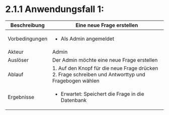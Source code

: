 # 2.1.1 Anwendungsfall 1: 

| Beschreibung | Eine neue Frage erstellen |
| ------------- | --- |
| Vorbedingungen | <ul><li> Als Admin angemeldet </li></ul> |
| Akteur | Admin |
| Auslöser | Der Admin möchte eine neue Frage erstellen |
| Ablauf | 1. Auf den Knopf für die neue Frage drücken <br/> 2. Frage schreiben und Antworttyp  und Fragebogen wählen |
| Ergebnisse | <ul><li>Erwartet: Speichert die Frage in die Datenbank</li></ul> |
